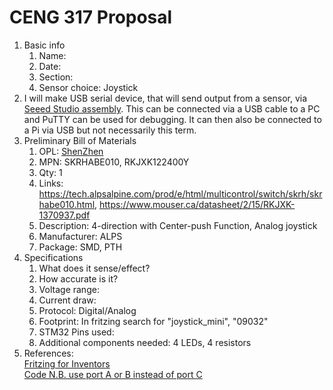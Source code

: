 # CENG 317 Proposal
1. Basic info
     1. Name: 
     2. Date: 
     3. Section:
     4. Sensor choice: Joystick
2. I will make USB serial device, that will send output from a sensor, via [Seeed Studio assembly](https://www.seeedstudio.com/fusion_pcb.html). This can be connected via a USB cable to a PC and PuTTY can be used for debugging. It can then also be connected to a Pi via USB but not necessarily this term. 
3. Preliminary Bill of Materials
    1. OPL: [ShenZhen](https://www.seeedstudio.com/opl.html)
    2. MPN: SKRHABE010, RKJXK122400Y
	3. Qty: 1
	4. Links: https://tech.alpsalpine.com/prod/e/html/multicontrol/switch/skrh/skrhabe010.html,
	https://www.mouser.ca/datasheet/2/15/RKJXK-1370937.pdf
    5. Description:	4-direction with Center-push Function, Analog joystick 
	6. Manufacturer: ALPS
	7. Package: SMD, PTH
4. Specifications
    1. What does it sense/effect?
	2. How accurate is it?
    3. Voltage range:
	4. Current draw:
	5. Protocol: Digital/Analog
	6. Footprint: In fritzing search for "joystick_mini", "09032"
	7. STM32 Pins used: 
	8. Additional components needed: 4 LEDs, 4 resistors
5. References:    
[Fritzing for Inventors](https://learning-oreilly-com.ezproxy.humber.ca/library/view/fritzing-for-inventors/9780071844642/ch01.html#ch01)    
[Code N.B. use port A or B instead of port C](https://github.com/libopencm3/libopencm3-examples/blob/master/examples/stm32/f1/waveshare-open103r/joystick/joystick.c)